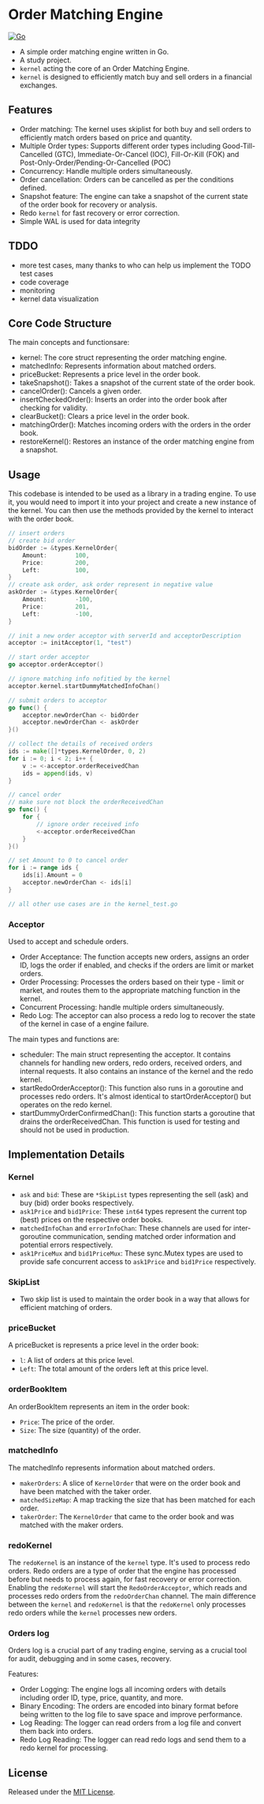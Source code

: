# Order Matching Engine
[![Go](https://github.com/Curton/GoMatchingKernel/actions/workflows/go.yml/badge.svg)](https://github.com/Curton/GoMatchingKernel/actions/workflows/go.yml)  

- A simple order matching engine written in Go.  
- A study project.  
- `kernel` acting the core of an Order Matching Engine.  
- `kernel` is designed to efficiently match buy and sell orders in a financial exchanges.  

## Features
* Order matching: The kernel uses skiplist for both buy and sell orders to efficiently match orders based on price and quantity.
* Multiple Order types: Supports different order types including Good-Till-Cancelled (GTC), Immediate-Or-Cancel (IOC), Fill-Or-Kill (FOK) and Post-Only-Order/Pending-Or-Cancelled (POC)
* Concurrency: Handle multiple orders simultaneously.
* Order cancellation: Orders can be cancelled as per the conditions defined.
* Snapshot feature: The engine can take a snapshot of the current state of the order book for recovery or analysis.
* Redo `kernel` for fast recovery or error correction. 
* Simple WAL is used for data integrity

## TDDO
- more test cases, many thanks to who can help us implement the TODO test cases
- code coverage
- monitoring
- kernel data visualization

## Core Code Structure
The main concepts and functionsare:

* kernel: The core struct representing the order matching engine.
* matchedInfo: Represents information about matched orders.
* priceBucket: Represents a price level in the order book.
* takeSnapshot(): Takes a snapshot of the current state of the order book.
* cancelOrder(): Cancels a given order.
* insertCheckedOrder(): Inserts an order into the order book after checking for validity.
* clearBucket(): Clears a price level in the order book.
* matchingOrder(): Matches incoming orders with the orders in the order book.
* restoreKernel(): Restores an instance of the order matching engine from a snapshot.

## Usage
This codebase is intended to be used as a library in a trading engine. 
To use it, you would need to import it into your project and create a new instance of the kernel. 
You can then use the methods provided by the kernel to interact with the order book.
```go
// insert orders
// create bid order
bidOrder := &types.KernelOrder{
    Amount:        100,
    Price:         200,
    Left:          100,
}
// create ask order, ask order represent in negative value
askOrder := &types.KernelOrder{
    Amount:        -100,
    Price:         201,
    Left:          -100,
}

// init a new order acceptor with serverId and acceptorDescription
acceptor := initAcceptor(1, "test")

// start order acceptor
go acceptor.orderAcceptor()

// ignore matching info nofitied by the kernel
acceptor.kernel.startDummyMatchedInfoChan()

// submit orders to acceptor
go func() {
    acceptor.newOrderChan <- bidOrder
    acceptor.newOrderChan <- askOrder
}()

// collect the details of received orders
ids := make([]*types.KernelOrder, 0, 2)
for i := 0; i < 2; i++ {
    v := <-acceptor.orderReceivedChan
    ids = append(ids, v)
}

// cancel order
// make sure not block the orderReceivedChan
go func() {
    for {
        // ignore order received info
        <-acceptor.orderReceivedChan
    }
}()

// set Amount to 0 to cancel order
for i := range ids {
    ids[i].Amount = 0
    acceptor.newOrderChan <- ids[i]
}

// all other use cases are in the kernel_test.go
```
### Acceptor
Used to accept and schedule orders.
* Order Acceptance: The function accepts new orders, assigns an order ID, logs the order if enabled, and checks if the orders are limit or market orders.
* Order Processing: Processes the orders based on their type - limit or market, and routes them to the appropriate matching function in the kernel.
* Concurrent Processing: handle multiple orders simultaneously.
* Redo Log: The acceptor can also process a redo log to recover the state of the kernel in case of a engine failure.

The main types and functions are:

* scheduler: The main struct representing the acceptor. It contains channels for handling new orders, redo orders, received orders, and internal requests. It also contains an  instance of the kernel and the redo kernel.
* startRedoOrderAcceptor(): This function also runs in a goroutine and processes redo orders. It's almost identical to startOrderAcceptor() but operates on the redo kernel.
* startDummyOrderConfirmedChan(): This function starts a goroutine that drains the orderReceivedChan. This function is used for testing and should not be used in production.

## Implementation Details

### Kernel
* `ask` and `bid`: These are `*SkipList` types representing the sell (ask) and buy (bid) order books respectively.
* `ask1Price` and `bid1Price`: These `int64` types represent the current top (best) prices on the respective order books.
* `matchedInfoChan` and `errorInfoChan`: These channels are used for inter-goroutine communication, sending matched order information and potential errors respectively.
* `ask1PriceMux` and `bid1PriceMux`: These sync.Mutex types are used to provide safe concurrent access to `ask1Price` and `bid1Price` respectively.

### SkipList
* Two skip list is used to maintain the order book in a way that allows for efficient matching of orders.

### priceBucket
A priceBucket is represents a price level in the order book:
* `l`: A list of orders at this price level.
* `Left`: The total amount of the orders left at this price level.

### orderBookItem
An orderBookItem represents an item in the order book:
* `Price`: The price of the order.
* `Size`: The size (quantity) of the order.

### matchedInfo
The matchedInfo represents information about matched orders. 
* `makerOrders`: A slice of `KernelOrder` that were on the order book and have been matched with the taker order.
* `matchedSizeMap`: A map tracking the size that has been matched for each order.
* `takerOrder`: The `KernelOrder` that came to the order book and was matched with the maker orders.

### redoKernel
The `redoKernel` is an instance of the `kernel` type. It's used to process redo orders. 
Redo orders are a type of order that the engine has processed before but needs to process again, for fast recovery or error correction. 
Enabling the `redoKernel` will start the `RedoOrderAcceptor`, which reads and processes redo orders from the `redoOrderChan` channel.
The main difference between the `kernel` and `redoKernel` is that the `redoKernel` only processes redo orders while the `kernel` processes new orders.  

### Orders log
Orders log is a crucial part of any trading engine, serving as a crucial tool for audit, debugging and in some cases, recovery.  

Features:

- Order Logging: The engine logs all incoming orders with details including order ID, type, price, quantity, and more.
- Binary Encoding: The orders are encoded into binary format before being written to the log file to save space and improve performance.
- Log Reading: The logger can read orders from a log file and convert them back into orders.
- Redo Log Reading: The logger can read redo logs and send them to a redo kernel for processing.


## License
Released under the [MIT License](LICENSE).
